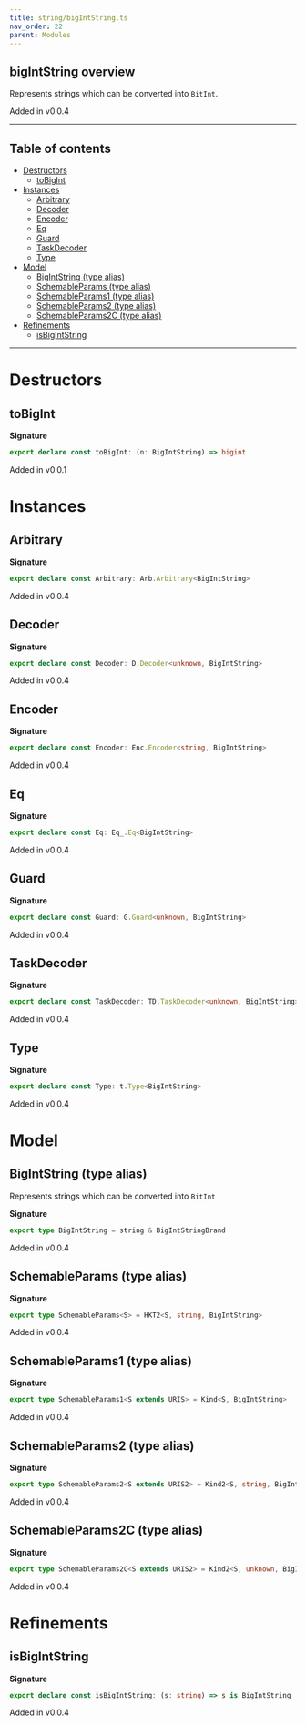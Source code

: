 ```yaml
---
title: string/bigIntString.ts
nav_order: 22
parent: Modules
---
```


## bigIntString overview

Represents strings which can be converted into `BitInt`.

Added in v0.0.4

---

<h2 class="text-delta">Table of contents</h2>

- [Destructors](#destructors)
  - [toBigInt](#tobigint)
- [Instances](#instances)
  - [Arbitrary](#arbitrary)
  - [Decoder](#decoder)
  - [Encoder](#encoder)
  - [Eq](#eq)
  - [Guard](#guard)
  - [TaskDecoder](#taskdecoder)
  - [Type](#type)
- [Model](#model)
  - [BigIntString (type alias)](#bigintstring-type-alias)
  - [SchemableParams (type alias)](#schemableparams-type-alias)
  - [SchemableParams1 (type alias)](#schemableparams1-type-alias)
  - [SchemableParams2 (type alias)](#schemableparams2-type-alias)
  - [SchemableParams2C (type alias)](#schemableparams2c-type-alias)
- [Refinements](#refinements)
  - [isBigIntString](#isbigintstring)

---

# Destructors

## toBigInt

**Signature**

```ts
export declare const toBigInt: (n: BigIntString) => bigint
```

Added in v0.0.1

# Instances

## Arbitrary

**Signature**

```ts
export declare const Arbitrary: Arb.Arbitrary<BigIntString>
```

Added in v0.0.4

## Decoder

**Signature**

```ts
export declare const Decoder: D.Decoder<unknown, BigIntString>
```

Added in v0.0.4

## Encoder

**Signature**

```ts
export declare const Encoder: Enc.Encoder<string, BigIntString>
```

Added in v0.0.4

## Eq

**Signature**

```ts
export declare const Eq: Eq_.Eq<BigIntString>
```

Added in v0.0.4

## Guard

**Signature**

```ts
export declare const Guard: G.Guard<unknown, BigIntString>
```

Added in v0.0.4

## TaskDecoder

**Signature**

```ts
export declare const TaskDecoder: TD.TaskDecoder<unknown, BigIntString>
```

Added in v0.0.4

## Type

**Signature**

```ts
export declare const Type: t.Type<BigIntString>
```

Added in v0.0.4

# Model

## BigIntString (type alias)

Represents strings which can be converted into `BitInt`

**Signature**

```ts
export type BigIntString = string & BigIntStringBrand
```

Added in v0.0.4

## SchemableParams (type alias)

**Signature**

```ts
export type SchemableParams<S> = HKT2<S, string, BigIntString>
```

Added in v0.0.4

## SchemableParams1 (type alias)

**Signature**

```ts
export type SchemableParams1<S extends URIS> = Kind<S, BigIntString>
```

Added in v0.0.4

## SchemableParams2 (type alias)

**Signature**

```ts
export type SchemableParams2<S extends URIS2> = Kind2<S, string, BigIntString>
```

Added in v0.0.4

## SchemableParams2C (type alias)

**Signature**

```ts
export type SchemableParams2C<S extends URIS2> = Kind2<S, unknown, BigIntString>
```

Added in v0.0.4

# Refinements

## isBigIntString

**Signature**

```ts
export declare const isBigIntString: (s: string) => s is BigIntString
```

Added in v0.0.4
